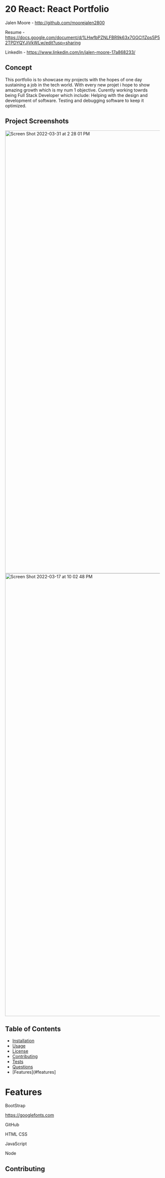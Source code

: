 # 20 React: React Portfolio


Jalen Moore - http://github.com/moorejalen2800

Resume - https://docs.google.com/document/d/1LHwfbPZNLFBR9k63x7GGCl1Zps5P52TPDYQYJjVkWLw/edit?usp=sharing

LinkedIn - https://www.linkedin.com/in/jalen-moore-17a868233/

## Concept

This portfolio is to showcase my projects with the hopes of one day sustaining a job in the tech world. With every new projet i hope to show amazing growth which is my num 1 objective. Curently working towrds being Full Stack Developer which include: Helping with the design and development of software. Testing and debugging software to keep it optimized.

## Project Screenshots
<img width="1440" alt="Screen Shot 2022-03-31 at 2 28 01 PM" src="https://user-images.githubusercontent.com/100977121/167343984-60f3e685-2c46-42fb-999d-d58e171c1513.png">
<img width="1440" alt="Screen Shot 2022-03-17 at 10 02 48 PM" src="https://user-images.githubusercontent.com/100977121/167344024-ac29a632-0415-4058-92c2-74a3495b22ee.png">



## Table of Contents
  - [Installation](#installation)
  - [Usage](#usage)
  - [License](#license)
  - [Contributing](#contributing)
  - [Tests](#tests)
  - [Questions](#questions)
  - [Features](#features]



# Features

BootStrap

https://googlefonts.com

GitHub

HTML CSS

JavaScript

Node

## Contributing
